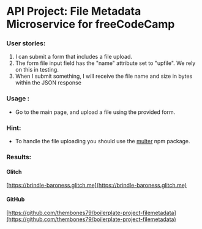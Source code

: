 
# API Project: File Metadata Microservice for freeCodeCamp

###    User stories:
1. I can submit a form that includes a file upload.
2. The form file input field  has the "name" attribute set to "upfile". We rely on this in testing.
3. When I submit something, I will receive the file name and size in bytes within the JSON response

### Usage :
* Go to the main page, and upload a file using the provided form.

### Hint:
* To handle the file uploading you should use the [multer](https://www.npmjs.com/package/multer) npm package.


### Results:

#### Glitch

[https://brindle-baroness.glitch.me](https://brindle-baroness.glitch.me)



#### GitHub

[https://github.com/thembones79/boilerplate-project-filemetadata](https://github.com/thembones79/boilerplate-project-filemetadata)